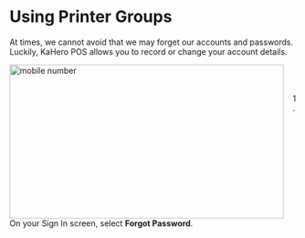 # **Using Printer Groups**

At times, we cannot avoid that we may forget our accounts and passwords. Luckily, KaHero POS allows you to record or change your account details.

<p><img src="_content/_recover/1.png" alt="mobile number" width="480" height="270" style="float:left; margin-right:1rem"><br><br><br>1. On your Sign In screen, select <B>Forgot Password</b>.</p>

<br><br><br><br><br>